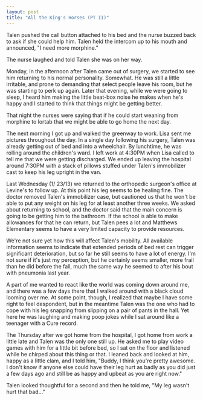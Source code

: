```yaml
---
layout: post
title: "All the King's Horses (PT II)"
---
```


Talen pushed the call button attached to his bed and the nurse buzzed back to ask if she could help him. Talen held the intercom up to his mouth and announced, "I need more morphine."

The nurse laughed and told Talen she was on her way.

Monday, in the afternoon after Talen came out of surgery, we started to see him returning to his normal personality. Somewhat. He was still a little irritable, and prone to demanding that select people leave his room, but he was starting to perk up again. Later that evening, while we were going to sleep, I heard him making the little beat-box noise he makes when he's happy and I started to think that things might be getting better.

That night the nurses were saying that if he could start weaning from morphine to lortab that we might be able to go home the next day.

The next morning I got up and walked the greenway to work. Lisa sent me pictures throughout the day. In a single day following his surgery, Talen was already getting out of bed and into a wheelchair. By lunchtime, he was rolling around the children's ward. I left work at 4:30PM when Lisa called to tell me that we were getting discharged. We ended up leaving the hospital around 7:30PM with a stack of pillows stuffed under Talen's immobilizer cast to keep his leg upright in the van.

Last Wednesday (1/ 23/13) we returned to the orthopedic surgeon's office at Levine's to follow up. At this point his leg seems to be healing fine. The doctor removed Talen's immobilizer case, but cautioned us that he won't be able to put any weight on his leg for at least another three weeks. We asked about returning to school, and the doctor said that the main concern is going to be getting him to the bathroom. If the school is able to make allowances for that he can return, but Talen pees a lot and Matthews Elementary seems to have a very limited capacity to provide resources.

We're not sure yet how this will affect Talen's mobility. All available information seems to indicate that extended periods of bed rest can trigger significant deterioration, but so far he still seems to have a lot of energy. I'm not sure if it's just my perception, but he certainly seems smaller, more frail than he did before the fall, much the same way he seemed to after his bout with pneumonia last year.

A part of me wanted to react like the world was coming down around me, and there was a few days there that I walked around with a black cloud looming over me. At some point, though, I realized that maybe I have some right to feel despondent, but in the meantime Talen was the one who had to cope with his leg snapping from slipping on a pair of pants in the hall. Yet here he was laughing and making poop jokes while I sat around like a teenager with a Cure record.

The Thursday after we got home from the hospital, I got home from work a little late and Talen was the only one still up. He asked me to play video games with him for a little bit before bed, so I sat on the floor and listened while he chirped about this thing or that. I leaned back and looked at him, happy as a little clam, and I told him, "Buddy, I think you're pretty awesome. I don't know if anyone else could have their leg hurt as badly as you did just a few days ago and still be as happy and upbeat as you are right now."

Talen looked thoughtful for a second and then he told me, "My leg wasn't hurt that bad..."
